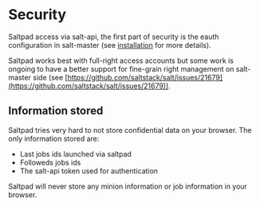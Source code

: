 # Security

Saltpad access via salt-api, the first part of security is the eauth configuration in salt-master (see [installation](installation/index.md) for more details).

Saltpad works best with full-right access accounts but some work is ongoing to have a better support for fine-grain right management on salt-master side (see [https://github.com/saltstack/salt/issues/21679](https://github.com/saltstack/salt/issues/21679)).

## Information stored

Saltpad tries very hard to not store confidential data on your browser. The only information stored are:

* Last jobs ids launched via saltpad
* Followeds jobs ids
* The salt-api token used for authentication

Saltpad will never store any minion information or job information in your browser.
